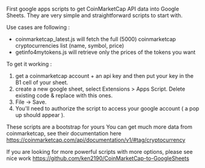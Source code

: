 First google apps scripts to get CoinMarketCap API data into Google Sheets.
They are very simple and straightforward scripts to start with.

Use cases are following :
- coinmarketcap_latest.js will fetch the full (5000) coinmarketcap cryptocurrencies list (name, symbol, price)
- getinfo4mytokens.js will retrieve only the prices of the tokens you want 

To get it working :
1. get a coinmarketcap account + an api key and then put your key in the B1 cell of your sheet.
2. create a new google sheet, select Extensions > Apps Script. Delete existing code & replace with this ones.
3. File -> Save.
4. You'll need to authorize the script to access your google account ( a pop up should appear ).

These scripts are a bootstrap for yours
You can get much more data from coinmarketcap, see their documentation here https://coinmarketcap.com/api/documentation/v1/#tag/cryptocurrency

If you are looking for more powerful scripts with more options, please see nice work https://github.com/ken2190/CoinMarketCap-to-GoogleSheets

